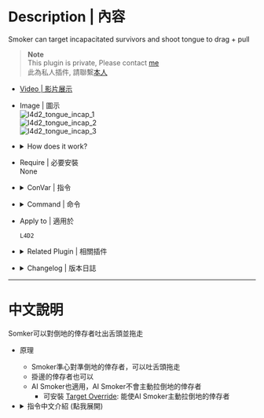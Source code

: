 # Description | 內容
Smoker can target incapacitated survivors and shoot tongue to drag + pull

> __Note__ <br/>
This plugin is private, Please contact [me](/#私人插件列表-private-plugins-list)<br/>
此為私人插件, 請聯繫[本人](/#私人插件列表-private-plugins-list)

* [Video | 影片展示](https://youtube.com/shorts/vubKbJJzlfA)

* Image | 圖示
	<br/>![l4d2_tongue_incap_1](image/l4d2_tongue_incap_1.gif)
	<br/>![l4d2_tongue_incap_2](image/l4d2_tongue_incap_2.gif)
	<br/>![l4d2_tongue_incap_3](image/l4d2_tongue_incap_3.gif)

* <details><summary>How does it work?</summary>

	* Smoker can target incapacitated/ledge hanging survivors -> shoot tongue to drag and pull
	* By default, AI Smokers won't target incapacitated/ledge hanging survivors
		* You install [Target Override](https://forums.alliedmods.net/showthread.php?p=2688165): Make AI Smokers target incapacitated/ledge hanging survivors
</details>

* Require | 必要安裝
<br/>None

* <details><summary>ConVar | 指令</summary>

	* cfg/sourcemod/l4d2_tongue_incap.cfg
		```php
		// 0=Plugin off, 1=Plugin on.
		l4d2_tongue_incap_enable "1"
		```
</details>

* <details><summary>Command | 命令</summary>
	
	None
</details>

* Apply to | 適用於
	```
	L4D2
	```

* <details><summary>Related Plugin | 相關插件</summary>

	1. [l4d2_smoker_toxic](/L4D_插件/Smoker_舌頭/l4d2_smoker_toxic): Adds a lot of abilities and powers to the smoker in order to spread its poison gas
		> 增強Smoker，賦予多種超能力成為毒性的化學兵器
</details>

* <details><summary>Changelog | 版本日誌</summary>

	* v1.0 (2024-4-22)
		* Initial Release
		* Credit: [Forgetest](https://github.com/jensewe)
</details>

- - - -
# 中文說明
Somker可以對倒地的倖存者吐出舌頭並拖走

* 原理
	* Smoker準心對準倒地的倖存者，可以吐舌頭拖走
	* 掛邊的倖存者也可以
	* AI Smoker也適用，AI Smoker不會主動拉倒地的倖存者
		* 可安裝 [Target Override](https://forums.alliedmods.net/showthread.php?p=2688165): 能使AI Smoker主動拉倒地的倖存者

* <details><summary>指令中文介紹 (點我展開)</summary>

	* cfg/sourcemod/l4d2_tongue_incap.cfg
		```php
		// 0=關閉插件, 1=啟動插件
		l4d2_tongue_incap_enable "1"
		```
</details>